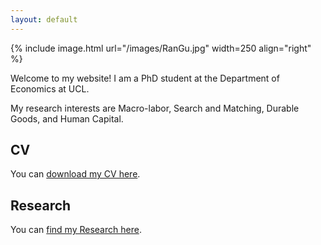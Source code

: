 ```yaml
---
layout: default
---
```


{% include image.html url="/images/RanGu.jpg" width=250 align="right" %}
<br>

Welcome to my website! I am a PhD student at the Department of Economics at UCL.

My research interests are Macro-labor, Search and Matching, Durable Goods, and Human Capital.


## CV
You can [download my CV here](https://www.dropbox.com/s/31xmnqhnidqqq1e/RanCV.pdf?dl=0).


## Research
You can [find my Research here](/research/index.html).